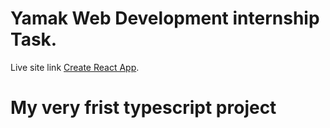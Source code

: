 # Yamak Web Development internship Task.

Live site link [Create React App]().

# My very frist typescript project